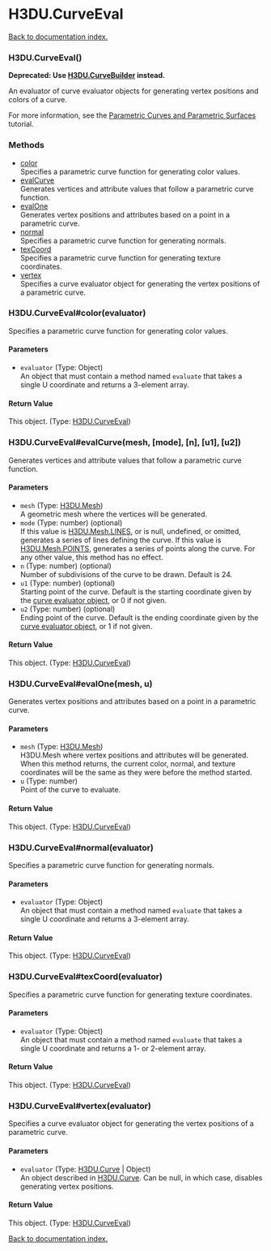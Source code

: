 # H3DU.CurveEval

[Back to documentation index.](index.md)

<a name='H3DU.CurveEval'></a>
### H3DU.CurveEval()

<b>Deprecated: Use <a href="H3DU.CurveBuilder.md">H3DU.CurveBuilder</a> instead.</b>

An evaluator of curve evaluator objects for generating
vertex positions and colors of a curve.

For more information, see the <a href="tutorial-surfaces.md">Parametric Curves and Parametric Surfaces</a> tutorial.

### Methods

* [color](#H3DU.CurveEval_color)<br>Specifies a parametric curve function for generating color values.
* [evalCurve](#H3DU.CurveEval_evalCurve)<br>Generates vertices and attribute values that follow a parametric curve
function.
* [evalOne](#H3DU.CurveEval_evalOne)<br>Generates vertex positions and attributes based on a point
in a parametric curve.
* [normal](#H3DU.CurveEval_normal)<br>Specifies a parametric curve function for generating normals.
* [texCoord](#H3DU.CurveEval_texCoord)<br>Specifies a parametric curve function for generating texture coordinates.
* [vertex](#H3DU.CurveEval_vertex)<br>Specifies a curve evaluator object for generating the vertex positions of a parametric curve.

<a name='H3DU.CurveEval_color'></a>
### H3DU.CurveEval#color(evaluator)

Specifies a parametric curve function for generating color values.

#### Parameters

* `evaluator` (Type: Object)<br>An object that must contain a method named <code>evaluate</code> that takes a single U coordinate and returns a 3-element array.

#### Return Value

This object. (Type: <a href="H3DU.CurveEval.md">H3DU.CurveEval</a>)

<a name='H3DU.CurveEval_evalCurve'></a>
### H3DU.CurveEval#evalCurve(mesh, [mode], [n], [u1], [u2])

Generates vertices and attribute values that follow a parametric curve
function.

#### Parameters

* `mesh` (Type: <a href="H3DU.Mesh.md">H3DU.Mesh</a>)<br>A geometric mesh where the vertices will be generated.
* `mode` (Type: number) (optional)<br>If this value is <a href="H3DU.Mesh.md#H3DU.Mesh.LINES">H3DU.Mesh.LINES</a>, or is null, undefined, or omitted, generates a series of lines defining the curve. If this value is <a href="H3DU.Mesh.md#H3DU.Mesh.POINTS">H3DU.Mesh.POINTS</a>, generates a series of points along the curve. For any other value, this method has no effect.
* `n` (Type: number) (optional)<br>Number of subdivisions of the curve to be drawn. Default is 24.
* `u1` (Type: number) (optional)<br>Starting point of the curve. Default is the starting coordinate given by the <a href="H3DU.Curve.md">curve evaluator object</a>, or 0 if not given.
* `u2` (Type: number) (optional)<br>Ending point of the curve. Default is the ending coordinate given by the <a href="H3DU.Curve.md">curve evaluator object</a>, or 1 if not given.

#### Return Value

This object. (Type: <a href="H3DU.CurveEval.md">H3DU.CurveEval</a>)

<a name='H3DU.CurveEval_evalOne'></a>
### H3DU.CurveEval#evalOne(mesh, u)

Generates vertex positions and attributes based on a point
in a parametric curve.

#### Parameters

* `mesh` (Type: <a href="H3DU.Mesh.md">H3DU.Mesh</a>)<br>H3DU.Mesh where vertex positions and attributes will be generated. When this method returns, the current color, normal, and texture coordinates will be the same as they were before the method started.
* `u` (Type: number)<br>Point of the curve to evaluate.

#### Return Value

This object. (Type: <a href="H3DU.CurveEval.md">H3DU.CurveEval</a>)

<a name='H3DU.CurveEval_normal'></a>
### H3DU.CurveEval#normal(evaluator)

Specifies a parametric curve function for generating normals.

#### Parameters

* `evaluator` (Type: Object)<br>An object that must contain a method named <code>evaluate</code> that takes a single U coordinate and returns a 3-element array.

#### Return Value

This object. (Type: <a href="H3DU.CurveEval.md">H3DU.CurveEval</a>)

<a name='H3DU.CurveEval_texCoord'></a>
### H3DU.CurveEval#texCoord(evaluator)

Specifies a parametric curve function for generating texture coordinates.

#### Parameters

* `evaluator` (Type: Object)<br>An object that must contain a method named <code>evaluate</code> that takes a single U coordinate and returns a 1- or 2-element array.

#### Return Value

This object. (Type: <a href="H3DU.CurveEval.md">H3DU.CurveEval</a>)

<a name='H3DU.CurveEval_vertex'></a>
### H3DU.CurveEval#vertex(evaluator)

Specifies a curve evaluator object for generating the vertex positions of a parametric curve.

#### Parameters

* `evaluator` (Type: <a href="H3DU.Curve.md">H3DU.Curve</a> | Object)<br>An object described in <a href="H3DU.Curve.md">H3DU.Curve</a>. Can be null, in which case, disables generating vertex positions.

#### Return Value

This object. (Type: <a href="H3DU.CurveEval.md">H3DU.CurveEval</a>)

[Back to documentation index.](index.md)
